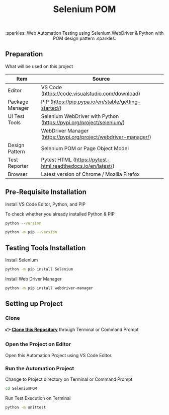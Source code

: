 <h1 align="center">Selenium POM</h1></br>

<p align="center">
:sparkles: Web Automation Testing using Selenium WebDriver &amp; Python with POM design pattern :sparkles:
</p>

## Preparation

What will be used on this project


| Item           | Source                                                         |
| -------------- | ------------------------------------------------------------ |
| Editor         | VS Code (https://code.visualstudio.com/download) |
| Package Manager| PIP (https://pip.pypa.io/en/stable/getting-started/) |
| UI Test Tools  | Selenium WebDriver with Python (https://pypi.org/project/selenium/) |
|                | WebDriver Manager (https://pypi.org/project/webdriver-manager/) |
| Design Pattern | Selenium POM or Page Object Model |
| Test Reporter  | Pytest HTML (https://pytest-html.readthedocs.io/en/latest/) |
| Browser        | Latest version of Chrome / Mozilla Firefox  |

## Pre-Requisite Installation

Install VS Code Editor, Python, and PIP

To check whether you already installed Python & PIP

```Bash
python --version
```
```Bash
python -m pip --version 
```

## Testing Tools Installation

Install Selenium

```Bash
python -m pip install Selenium
```

Install Web Driver Manager

```Bash
python -m pip install webdriver-manager
```

## Setting up Project

### Clone

**👉 [Clone this Repository](https://github.com/Fatimazza/SeleniumPOM/)** through Terminal or Command Prompt

### Open the Project on Editor

Open this Automation Project using VS Code Editor.

### Run the Automation Project 

Change to Project directory on Terminal or Command Prompt

```Bash
cd SeleniumPOM
```

Run Test Execution on Terminal

```Bash
python -m unittest
```


